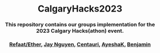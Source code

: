 <div align=center>
  <h1> CalgaryHacks2023 </h1>
  <h3> This repository contains our groups implementation for the 2023 Calgary Hacks(athon) event.  </h3>
</div>

<div align=center>
  <h3> 
    <a href="https://github.com/Ether2003">Refaat/Ether</a>, 
    <a href="https://github.com/HongDucAnhNguyen">Jay Nguyen</a>,
    <a href="https://github.com/KhadeejaAbbas">Centauri</a>, 
    <a href="https://github.com/akhalil95">AyeshaK</a>,
    <a href="https://github.com/benjysboxers">Benjamin</a>
  </h3>
</div>
